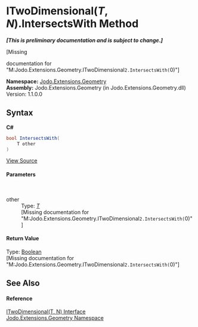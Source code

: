 # ITwoDimensional(*T*, *N*).IntersectsWith Method 
 _**\[This is preliminary documentation and is subject to change.\]**_

\[Missing <summary> documentation for "M:Jodo.Extensions.Geometry.ITwoDimensional`2.IntersectsWith(`0)"\]

**Namespace:**&nbsp;<a href="N_Jodo_Extensions_Geometry">Jodo.Extensions.Geometry</a><br />**Assembly:**&nbsp;Jodo.Extensions.Geometry (in Jodo.Extensions.Geometry.dll) Version: 1.1.0.0

## Syntax

**C#**<br />
``` C#
bool IntersectsWith(
	T other
)
```

<a href="https://github.com/JosephJShort/Jodo.Extensions/blob/main/src/Jodo.Extensions.Geometry/ITwoDimensional.cs" rel="noopener noreferrer" title="View the source code">View Source</a><br />

#### Parameters
&nbsp;<dl><dt>other</dt><dd>Type: <a href="T_Jodo_Extensions_Geometry_ITwoDimensional_2">*T*</a><br />\[Missing <param name="other"/> documentation for "M:Jodo.Extensions.Geometry.ITwoDimensional`2.IntersectsWith(`0)"\]</dd></dl>

#### Return Value
Type: <a href="https://docs.microsoft.com/dotnet/api/system.boolean" target="_blank" rel="noopener noreferrer">Boolean</a><br />\[Missing <returns> documentation for "M:Jodo.Extensions.Geometry.ITwoDimensional`2.IntersectsWith(`0)"\]

## See Also


#### Reference
<a href="T_Jodo_Extensions_Geometry_ITwoDimensional_2">ITwoDimensional(T, N) Interface</a><br /><a href="N_Jodo_Extensions_Geometry">Jodo.Extensions.Geometry Namespace</a><br />